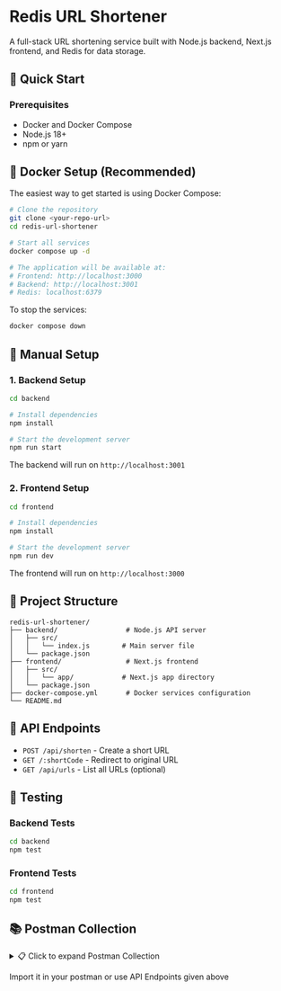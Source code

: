 # Redis URL Shortener

A full-stack URL shortening service built with Node.js backend, Next.js frontend, and Redis for data storage.

## 🚀 Quick Start

### Prerequisites

- Docker and Docker Compose
- Node.js 18+ 
- npm or yarn

## 🐳 Docker Setup (Recommended)

The easiest way to get started is using Docker Compose:

```bash
# Clone the repository
git clone <your-repo-url>
cd redis-url-shortener

# Start all services
docker compose up -d

# The application will be available at:
# Frontend: http://localhost:3000
# Backend: http://localhost:3001
# Redis: localhost:6379
```

To stop the services:
```bash
docker compose down
```

## 🔧 Manual Setup

### 1. Backend Setup

```bash
cd backend

# Install dependencies
npm install

# Start the development server
npm run start
```

The backend will run on `http://localhost:3001`

### 2. Frontend Setup

```bash
cd frontend

# Install dependencies
npm install

# Start the development server
npm run dev
```

The frontend will run on `http://localhost:3000`


## 📁 Project Structure

```
redis-url-shortener/
├── backend/                 # Node.js API server
│   ├── src/
│   │   └── index.js        # Main server file
│   └── package.json
├── frontend/                # Next.js frontend
│   ├── src/
│   │   └── app/            # Next.js app directory
│   └── package.json
├── docker-compose.yml       # Docker services configuration
└── README.md
```

## 🔌 API Endpoints

- `POST /api/shorten` - Create a short URL
- `GET /:shortCode` - Redirect to original URL
- `GET /api/urls` - List all URLs (optional)

## 🧪 Testing

### Backend Tests
```bash
cd backend
npm test
```

### Frontend Tests
```bash
cd frontend
npm test
```

## 📚 Postman Collection

<details>
<summary>📋 Click to expand Postman Collection</summary>

```json
{
	"info": {
		"_postman_id": "4826290d-8391-45d0-aa47-1e6fff7d0469",
		"name": "redis-url-shortener",
		"schema": "https://schema.getpostman.com/json/collection/v2.1.0/collection.json",
		"_exporter_id": "7016604"
	},
	"item": [
		{
			"name": "Short URL Success",
			"request": {
				"method": "GET",
				"header": [],
				"url": {
					"raw": "localhost:3001/QaWJIuY",
					"host": [
						"localhost"
					],
					"port": "3001",
					"path": [
						"QaWJIuY"
					]
				}
			},
			"response": []
		},
		{
			"name": "Retrieve All Pairs",
			"request": {
				"method": "GET",
				"header": [],
				"url": {
					"raw": "localhost:3001/",
					"host": [
						"localhost"
					],
					"port": "3001",
					"path": [
						""
					]
				}
			},
			"response": []
		},
		{
			"name": "Create URL",
			"request": {
				"method": "POST",
				"header": [],
				"body": {
					"mode": "raw",
					"raw": "{\r\n    \"longURL\": \"https://www.youtube.com/watch?v=DGt2_mTY2wk\"\r\n}",
					"options": {
						"raw": {
							"language": "json"
						}
					}
				},
				"url": {
					"raw": "localhost:3001/create",
					"host": [
						"localhost"
					],
					"port": "3001",
					"path": [
						"create"
					]
				}
			},
			"response": []
		}
	]
}
```

</details>

Import it in your postman or use API Endpoints given above
